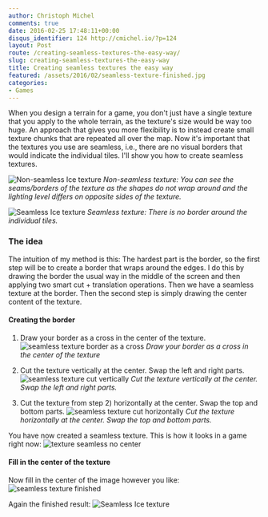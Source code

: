 ```yaml
---
author: Christoph Michel
comments: true
date: 2016-02-25 17:48:11+00:00
disqus_identifier: 124 http://cmichel.io/?p=124
layout: Post
route: /creating-seamless-textures-the-easy-way/
slug: creating-seamless-textures-the-easy-way
title: Creating seamless textures the easy way
featured: /assets/2016/02/seamless-texture-finished.jpg
categories:
- Games
---
```

When you design a terrain for a game, you don't just have a single texture that you apply to the whole terrain, as the texture's size would be way too huge. An approach that gives you more flexibility is to instead create small texture chunks that are repeated all over the map. Now it's important that the textures you use are seamless, i.e., there are no visual borders that would indicate the individual tiles. I'll show you how to create seamless textures.

![Non-seamless Ice texture](http://cmichel.io/assets/2016/02/bad-ice-texture-1024x547.jpg)
_Non-seamless texture: You can see the seams/borders of the texture as the shapes do not wrap around and the lighting level differs on opposite sides of the texture._

![Seamless Ice texture](http://cmichel.io/assets/2016/02/seamless-ice-texture-1024x546.png)
_Seamless texture: There is no border around the individual tiles._


### The idea

The intuition of my method is this:
The hardest part is the border, so the first step will be to create a border that wraps around the edges. I do this by drawing the border the usual way in the middle of the screen and then applying two smart cut + translation operations. Then we have a seamless texture at the border. Then the second step is simply drawing the center content of the texture.

#### Creating the border
  1. Draw your border as a cross in the center of the texture.
  ![seamless texture border as a cross](http://cmichel.io/assets/2016/02/seamless-texture-cross.jpg)
  _Draw your border as a cross in the center of the texture_

  2. Cut the texture vertically at the center. Swap the left and right parts.
  ![seamless texture cut vertically](http://cmichel.io/assets/2016/02/seamless-texture-cut-vertically.jpg)
  _Cut the texture vertically at the center. Swap the left and right parts._

  3. Cut the texture from step 2) horizontally at the center. Swap the top and bottom parts.
  ![seamless texture cut horizontally](http://cmichel.io/assets/2016/02/seamless-texture-cut-horizontally.jpg)
  _Cut the texture horizontally at the center. Swap the top and bottom parts._


You have now created a seamless texture. This is how it looks in a game right now:
![texture seamless no center](http://cmichel.io/assets/2016/02/texture-seamless-no-center-1024x545.jpg)


#### Fill in the center of the texture

Now fill in the center of the image however you like:
![seamless texture finished](http://cmichel.io/assets/2016/02/seamless-texture-finished.jpg)

Again the finished result:
![Seamless Ice texture](http://cmichel.io/assets/2016/02/seamless-ice-texture-1024x546.png)
